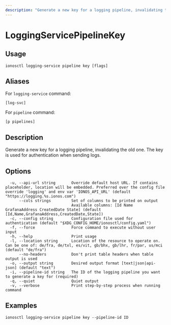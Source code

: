 ```yaml
---
description: "Generate a new key for a logging pipeline, invalidating the old one. The key is used for authentication when sending logs."
---
```


# LoggingServicePipelineKey

## Usage

```text
ionosctl logging-service pipeline key [flags]
```

## Aliases

For `logging-service` command:

```text
[log-svc]
```

For `pipeline` command:

```text
[p pipelines]
```

## Description

Generate a new key for a logging pipeline, invalidating the old one. The key is used for authentication when sending logs.

## Options

```text
  -u, --api-url string       Override default host URL. If contains placeholder, location will be embedded. Preferred over the config file override 'logging' and env var 'IONOS_API_URL' (default "https://logging.%s.ionos.com")
      --cols strings         Set of columns to be printed on output 
                             Available columns: [Id Name GrafanaAddress CreatedDate State] (default [Id,Name,GrafanaAddress,CreatedDate,State])
  -c, --config string        Configuration file used for authentication (default "$XDG_CONFIG_HOME/ionosctl/config.yaml")
  -f, --force                Force command to execute without user input
  -h, --help                 Print usage
  -l, --location string      Location of the resource to operate on. Can be one of: de/fra, de/txl, es/vit, gb/bhx, gb/lhr, fr/par, us/mci (default "de/fra")
      --no-headers           Don't print table headers when table output is used
  -o, --output string        Desired output format [text|json|api-json] (default "text")
  -i, --pipeline-id string   The ID of the logging pipeline you want to generate a key for (required)
  -q, --quiet                Quiet output
  -v, --verbose              Print step-by-step process when running command
```

## Examples

```text
ionosctl logging-service pipeline key --pipeline-id ID
```

